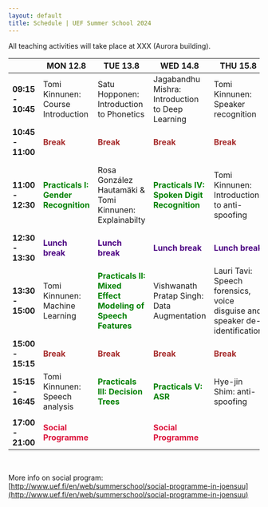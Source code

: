 ```yaml
---
layout: default
title: Schedule | UEF Summer School 2024
---
```


All teaching activities will take place at XXX (Aurora building).

|                   | MON 12.8                                               | TUE 13.8                                                | WED 14.8                                          | THU 15.8                                          | FRI 16.8                                          |
|-------------------|-----------------------------------------------------------|---------------------------------------------------------|---------------------------------------------------|---------------------------------------------------|---------------------------------------------------|
| **09:15 - 10:45**   |            Tomi Kinnunen: Course Introduction                                       |  Satu Hopponen: Introduction to Phonetics                       |Jagabandhu Mishra: Introduction to Deep Learning                    | Tomi Kinnunen: Speaker recognition | Sébastien Le Maguer: Evaluation of TTS |
| **10:45 - 11:00** | <span style="color:brown">**Break**</span> | <span style="color:brown">**Break**</span>       | <span style="color:brown">**Break**</span> | <span style="color:brown">**Break**</span>       | <span style="color:brown">**Break**</span> |
| **11:00 - 12:30** |        <span style="color:green">**Practicals I: Gender Recognition**</span>    |        Rosa González Hautamäki & Tomi Kinnunen: Explainabilty         | <span style="color:green">**Practicals IV: Spoken Digit Recognition**</span>                | Tomi Kinnunen: Introduction to anti-spoofing | Rosa González Hautamäki: Interpretability and speech technology models |
| **12:30 - 13:30** | <span style="color:indigo">**Lunch break**</span> | <span style="color:indigo">**Lunch break**</span>       | <span style="color:indigo">**Lunch break**</span> | <span style="color:indigo">**Lunch break**</span>       | <span style="color:indigo">**Lunch break**</span>   |
| **13:30 - 15:00** |            Tomi Kinnunen: Machine Learning              |             <span style="color:green">**Practicals II: Mixed Effect Modeling of Speech Features**</span>                 | Vishwanath Pratap Singh: Data Augmentation           |  Lauri Tavi: Speech forensics, voice disguise and speaker de-identification | Poster session (+ mandatory learning diary from participants) |
| **15:00 - 15:15** | <span style="color:brown">**Break**</span> | <span style="color:brown">**Break**</span>       | <span style="color:brown">**Break**</span> | <span style="color:brown">**Break**</span>       |   <span style="color:brown">**Break**</span> |
| **15:15 - 16:45** |       Tomi Kinnunen: Speech analysis           | <span style="color:green">**Practicals III: Decision Trees**</span> | <span style="color:green">**Practicals V: ASR**</span>                    | Hye-jin Shim: anti-spoofing |  <span style="color:green">**Practicals IV**</span> |
|                   |                                                   |                                                         |                                                   |                                                         |                                                   |
| **17:00 - 21:00**  | <span style="color:crimson">**Social Programme**</span>          |                                                         |  <span style="color:crimson">**Social Programme**</span>                                                                            |                                                   |                 <span style="color:crimson">**Farewell dinner (Kerubi)**                                  |

&nbsp;

More info on social program: [http://www.uef.fi/en/web/summerschool/social-programme-in-joensuu](http://www.uef.fi/en/web/summerschool/social-programme-in-joensuu)
&nbsp;


